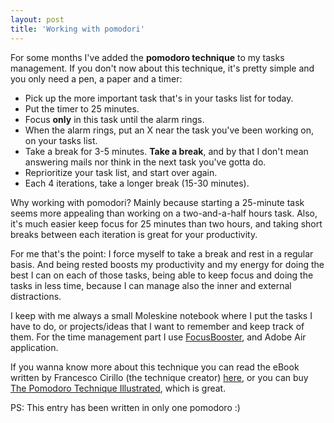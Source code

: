 ```yaml
---
layout: post
title: 'Working with pomodori'
---
```


For some months I've added the __pomodoro technique__ to my tasks management. If you don't now about this technique, it's pretty simple and you only need a pen, a paper and a timer:

+ Pick up the more important task that's in your tasks list for today.
+ Put the timer to 25 minutes.
+ Focus **only** in this task until the alarm rings.
+ When the alarm rings, put an X near the task you've been working on, on your tasks list.
+ Take a break for 3-5 minutes. **Take a break**, and by that I don't mean answering mails nor think in the next task you've gotta do.
+ Reprioritize your task list, and start over again.
+ Each 4 iterations, take a longer break (15-30 minutes).

Why working with pomodori? Mainly because starting a 25-minute task seems more appealing than working on a two-and-a-half hours task. Also, it's much easier keep focus for 25 minutes than two hours, and taking short breaks between each iteration is great for your productivity.

For me that's the point: I force myself to take a break and rest in a regular basis. And being rested boosts my productivity and my energy for doing the best I can on each of those tasks, being able to keep focus and doing the tasks in less time, because I can manage also the inner and external distractions.

I keep with me always a small Moleskine notebook where I put the tasks I have to do, or projects/ideas that I want to remember and keep track of them. For the time management part I use [FocusBooster](http://www.focusboosterapp.com/), and Adobe Air application.

If you wanna know more about this technique you can read the eBook written by Francesco Cirillo (the technique creator) [here](http://www.pomodorotechnique.com/resources/ThePomodoroTechnique_v1-3.pdf), or you can buy [The Pomodoro Technique Illustrated](http://pragprog.com/book/snfocus/pomodoro-technique-illustrated), which is great.

PS: This entry has been written in only one pomodoro :)